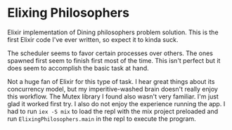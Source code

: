 # Elixing Philosophers

Elixir implementation of Dining philosophers problem solution.
This is the first Elixir code I've ever written, so expect it to
kinda suck.

The scheduler seems to favor certain processes over others.
The ones spawned first seem to finish first most of the time.
This isn't perfect but it does seem to accomplish the basic 
task at hand.

Not a huge fan of Elixir for this type of task. I hear great things
about its concurrency model, but my imperitive-washed brain doesn't 
really enjoy this workflow. The Mutex library I found also wasn't 
very familiar. I'm just glad it worked first try. I also do not
enjoy the experience running the app. I had to run `iex -S mix` to
load the repl with the mix project preloaded and run
`ElixingPhilosophers.main` in the repl to execute the program.
